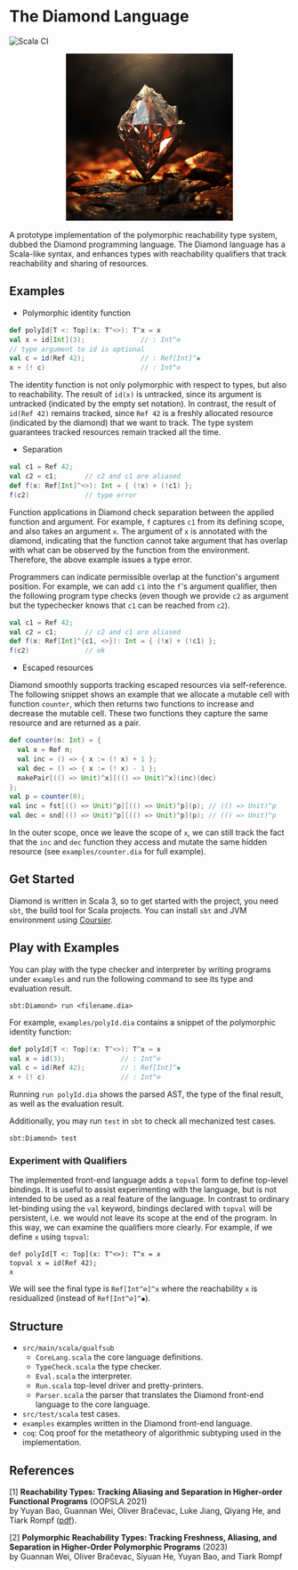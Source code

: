 # The Diamond Language

![Scala CI](https://github.com/Kraks/Diamond-lang/actions/workflows/scala.yml/badge.svg)

<p align="center">
<img src="rusty_diamond.png?raw=true" alt="A rusty diamond by Midjourney" width="300px" height="300px"/>
</p>

A prototype implementation of the polymorphic reachability type system, dubbed
the Diamond programming language.  The Diamond language has a Scala-like
syntax, and enhances types with reachability qualifiers that track
reachability and sharing of resources.

## Examples

- Polymorphic identity function

```scala
def polyId[T <: Top](x: T^<>): T^x = x
val x = id[Int](3);              // : Int^∅
// type argument to id is optional
val c = id(Ref 42);              // : Ref[Int]^◆
x + (! c)                        // : Int^∅
```

The identity function is not only polymorphic with respect to types, but also
to reachability.
The result of `id(x)` is untracked, since its argument is untracked (indicated
by the empty set notation).
In contrast, the result of `id(Ref 42)` remains tracked, since `Ref 42` is
a freshly allocated resource (indicated by the diamond) that we want to track.
The type system guarantees tracked resources remain tracked all the time.

- Separation

``` scala
val c1 = Ref 42;
val c2 = c1;       // c2 and c1 are aliased
def f(x: Ref[Int]^<>): Int = { (!x) + (!c1) };
f(c2)              // type error
```

Function applications in Diamond check separation between the applied function and argument.
For example, `f` captures `c1` from its defining scope, and also takes an argument `x`.
The argument of `x` is annotated with the diamond, indicating that the function cannot
take argument that has overlap with what can be observed by the function from the environment.
Therefore, the above example issues a type error.

Programmers can indicate permissible overlap at the function's argument position.
For example, we can add `c1` into the `f`'s argument qualifier, then the following
program type checks (even though we provide `c2` as argument but the typechecker knows
that `c1` can be reached from `c2`).

``` scala
val c1 = Ref 42;
val c2 = c1;       // c2 and c1 are aliased
def f(x: Ref[Int]^{c1, <>}): Int = { (!x) + (!c1) };
f(c2)              // ok
```

- Escaped resources

Diamond smoothly supports tracking escaped resources via self-reference.
The following snippet shows an example that we allocate
a mutable cell with function `counter`, which then returns
two functions to increase and decrease the mutable cell.
These two functions they capture the same resource and are
returned as a pair.

```scala
def counter(n: Int) = {
  val x = Ref n;
  val inc = () => { x := (! x) + 1 };
  val dec = () => { x := (! x) - 1 };
  makePair[(() => Unit)^x][(() => Unit)^x](inc)(dec)
};
val p = counter(0);
val inc = fst[(() => Unit)^p][(() => Unit)^p](p); // (() => Unit)^p
val dec = snd[(() => Unit)^p][(() => Unit)^p](p); // (() => Unit)^p
```

In the outer scope, once we leave the scope of `x`, we can still track
the fact that the `inc` and `dec` function they access and mutate the same
hidden resource (see `examples/counter.dia` for full example).

## Get Started

Diamond is written in Scala 3, so to get started with the project, you need
`sbt`, the build tool for Scala projects.  You can install `sbt` and JVM
environment using [Coursier](https://get-coursier.io/docs/cli-installation).

## Play with Examples

You can play with the type checker and interpreter by writing programs under `examples` and run
the following command to see its type and evaluation result.

```
sbt:Diamond> run <filename.dia>
```

For example, `examples/polyId.dia` contains a snippet of the polymorphic identity function:

```scala
def polyId[T <: Top](x: T^<>): T^x = x
val x = id(3);              // : Int^∅
val c = id(Ref 42);         // : Ref[Int]^◆
x + (! c)                   // : Int^∅
```

Running `run polyId.dia` shows the parsed AST, the type of the final result, as
well as the evaluation result.

Additionally, you may run `test` in `sbt` to check all mechanized test cases.

```
sbt:Diamond> test
```

### Experiment with Qualifiers

The implemented front-end language adds a `topval` form to define top-level
bindings.
It is useful to assist experimenting with the language, but is not intended to
be used as a real feature of the language.
In contrast to ordinary let-binding using the `val` keyword, bindings declared
with `topval` will be persistent, i.e. we would not leave its scope at the end
of the program.  In this way, we can examine the qualifiers more clearly.
For example, if we define `x` using `topval`:

```
def polyId[T <: Top](x: T^<>): T^x = x
topval x = id(Ref 42);
x
```

We will see the final type is `Ref[Int^∅]^x` where the reachability `x` is residualized
(instead of `Ref[Int^∅]^◆`).

## Structure

- `src/main/scala/qualfsub`
    * `CoreLang.scala` the core language definitions.
    * `TypeCheck.scala` the type checker.
    * `Eval.scala` the interpreter.
    * `Run.scala` top-level driver and pretty-printers.
    * `Parser.scala` the parser that translates the Diamond front-end language to the core language.
- `src/test/scala` test cases.
- `examples` examples written in the Diamond front-end language.
- `coq`: Coq proof for the metatheory of algorithmic subtyping used in the implementation.

## References

[1] **Reachability Types: Tracking Aliasing and Separation in Higher-order Functional Programs** (OOPSLA 2021)</br>
by Yuyan Bao, Guannan Wei, Oliver Bračevac, Luke Jiang, Qiyang He, and Tiark Rompf
([pdf](https://dl.acm.org/doi/10.1145/3485516)).

[2] **Polymorphic Reachability Types: Tracking Freshness, Aliasing, and Separation in Higher-Order Polymorphic Programs** (2023)</br>
by Guannan Wei, Oliver Bračevac, Siyuan He, Yuyan Bao, and Tiark Rompf

